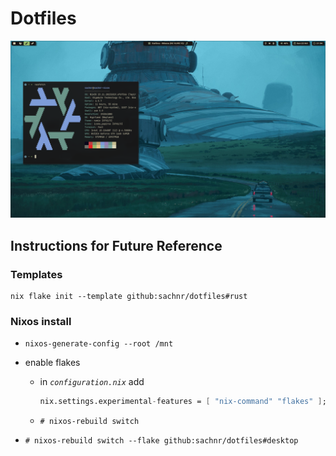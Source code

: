 # Dotfiles

![](./.github/ss.png)

## Instructions for Future Reference

### Templates

```
nix flake init --template github:sachnr/dotfiles#rust
```

### Nixos install

- `nixos-generate-config --root /mnt`

- enable flakes

  - in _`configuration.nix`_ add
    ```nix
    nix.settings.experimental-features = [ "nix-command" "flakes" ];
    ```
  - `# nixos-rebuild switch`

- `# nixos-rebuild switch --flake github:sachnr/dotfiles#desktop`

